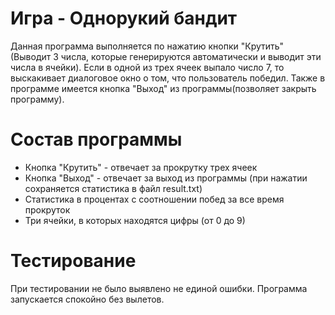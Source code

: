 # Игра - Однорукий бандит #
Данная программа выполняется по нажатию кнопки "Крутить" (Выводит 3 числа, которые генерируются автоматически
и выводит эти числа в ячейки). Если в одной из трех ячеек выпало число 7, то выскакивает диалоговое окно о том,
что пользователь победил. Также в программе имеется кнопка "Выход" из программы(позволяет закрыть программу).

# Состав программы #
* Кнопка "Крутить" - отвечает за прокрутку трех ячеек
* Кнопка "Выход" - отвечает за выход из программы (при нажатии сохраняется статистика в файл result.txt)
* Статистика в процентах с соотношении побед за все время прокруток
* Три ячейки, в которых находятся цифры (от 0 до 9)

# Тестирование #
При тестировании не было выявлено не единой ошибки. Программа запускается спокойно без вылетов.
